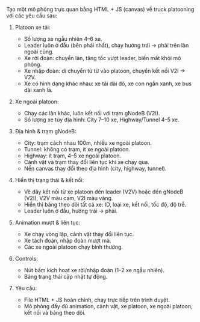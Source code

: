 Tạo một mô phỏng trực quan bằng HTML + JS (canvas) về truck platooning với các yêu cầu sau:

1. Platoon xe tải:
   - Số lượng xe ngẫu nhiên 4–6 xe.
   - Leader luôn ở đầu (bên phải nhất), chạy hướng trái → phải trên làn ngoài cùng.
   - Xe rời đoàn: chuyển làn, tăng tốc vượt leader, biến mất khỏi mô phỏng.
   - Xe nhập đoàn: di chuyển từ từ vào platoon, chuyển kết nối V2I → V2V.
   - Xe có hình dạng khác nhau: xe tải dài đỏ, xe con ngắn xanh, xe bus dài xanh lá.

2. Xe ngoài platoon:
   - Chạy các làn khác, luôn kết nối với trạm gNodeB (V2I).
   - Số lượng xe tùy địa hình: City 7–10 xe, Highway/Tunnel 4–5 xe.

3. Địa hình & trạm gNodeB:
   - City: trạm cách nhau 100m, nhiều xe ngoài platoon.
   - Tunnel: không có trạm, ít xe ngoài platoon.
   - Highway: ít trạm, 4–5 xe ngoài platoon.
   - Cảnh vật và trạm thay đổi liên tục khi xe chạy qua.
   - Nền canvas thay đổi theo địa hình (city, highway, tunnel).

4. Hiển thị trạng thái & kết nối:
   - Vẽ dây kết nối từ xe platoon đến leader (V2V) hoặc đến gNodeB (V2I), V2V màu cam, V2I màu vàng.
   - Hiển thị bảng theo dõi tất cả xe: ID, loại xe, kết nối, tốc độ, độ trễ.
   - Leader luôn ở đầu, hướng trái → phải.

5. Animation mượt & liên tục:
   - Xe chạy vòng lặp, cảnh vật thay đổi liên tục.
   - Xe tách đoàn, nhập đoàn mượt mà.
   - Các xe ngoài platoon chạy bình thường.

6. Controls:
   - Nút bấm kích hoạt xe rời/nhập đoàn (1–2 xe ngẫu nhiên).
   - Bảng trạng thái cập nhật tự động.

7. Yêu cầu:
   - File HTML + JS hoàn chỉnh, chạy trực tiếp trên trình duyệt.
   - Mô phỏng đầy đủ animation, cảnh vật, xe platoon, xe ngoài platoon, kết nối và bảng theo dõi.

